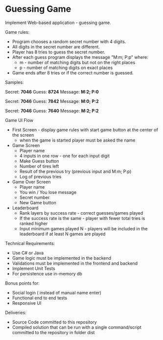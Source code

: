 # Guessing Game

Implement Web-based application - guessing game. 

Game rules:
- Program chooses a random secret number with 4 digits.
- All digits in the secret number are different.
- Player has 8 tries to guess the secret number.
- After each guess program displays the message "M:m; P:p" where:
  - m - number of matching digits but not on the right places
  - p - number of matching digits on exact places
- Game ends after 8 tries or if the correct number is guessed.  

Samples:

Secret:  **7046**
Guess:   **8724**
Message: **M:2; P:0**

Secret:  **7046**
Guess:   **7842**
Message: **M:0; P:2**

Secret:  **7046**
Guess:   **7640**
Message: **M:2; P:2**


Game UI Flow

- First Screen - display game rules with start game button at the center of the screen
  - when the game is started player must be asked the name
- Game Screen 
  - Player name
  - 4 inputs in one row - one for each input digit 
  - Make Guess button
  - Number of tires left
  - Result of the previous try (previous input and M:m; P:p)
  - Log of previous tries
- Game Over Screen
  - Player name
  - You win / You lose message
  - Secret number
  - New Game button
- Leaderboard
  - Rank layers by success rate - correct guesses/games played
  - If the success rate is the same - player with fewer total tries is ranked higher
  - Input minimum games played N - players will be included in the leaderboard if at least N games are played


Technical Requirements:
- Use C# or Java
- Game logic must be implemented in the backend
- Validations must be implemented in the frontend and backend
- Implement Unit Tests
- For persistence use in-memory db

Bonus points for:
- Social login ( instead of manual name enter) 
- Functional end to end tests
- Responsive UI

Deliveries:
 - Source Code committed to this repository
 - Compiled solution that can be run with a single command/script committed to the repository in folder dist
